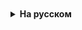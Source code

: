 <details style="padding-top: 18px">
  <summary style="cursor: pointer;"><b>На русском</b></summary>


# Коллекции. List. ArrayList

Для хранения наборов данных в Java предназначены массивы. Однако их не всегда удобно использовать, прежде всего потому, что они имеют фиксированную длину. Эту проблему в Java решают коллекции. Однако суть не только в гибких по размеру наборах объектов, но в и том, что классы коллекций реализуют различные алгоритмы и структуры данных, например, такие как стек, очередь, дерево и ряд других.

Классы коллекций располагаются в пакете `java.util`, поэтому перед применением коллекций следует подключить данный пакет.

Хотя в Java существует множество коллекций, но все они образуют стройную и логичную систему. Во-первых, в основе всех коллекций лежит применение того или иного интерфейса, который определяет базовый функционал. Среди этих интерфейсов можно выделить следующие:

- **Collection**: базовый интерфейс для всех коллекций и других интерфейсов коллекций
- **Queue**: наследует интерфейс Collection и представляет функционал для структур данных в виде очереди
- **Deque**: наследует интерфейс Queue и представляет функционал для двунаправленных очередей
- **List**: наследует интерфейс Collection и представляет функциональность простых списков
- **Set**: также расширяет интерфейс Collection и используется для хранения множеств уникальных объектов
- **Map**: предназначен для созданий структур данных в виде словаря, где каждый элемент имеет определенный ключ и значение. В отличие от других интерфейсов коллекций не наследуется от интерфейса Collection

С помощью применения вышеописанных интерфейсов и абстрактных классов в Java реализуется широкая палитра классов коллекций - списки, множества, очереди, отображения и другие, среди которых можно выделить следующие:

- **ArrayList**: простой список объектов
- **LinkedList**: представляет связанный список
- **ArrayDeque**: класс двунаправленной очереди, в которой мы можем произвести вставку и удаление как в начале коллекции, так и в ее конце
- **HashSet**: набор объектов или хеш-множество, где каждый элемент имеет ключ - уникальный хеш-код
- **TreeSet**: набор отсортированных объектов в виде дерева
- **LinkedHashSet**: связанное хеш-множество
- **PriorityQueue**: очередь приоритетов
- **HashMap**: структура данных в виде словаря, в котором каждый объект имеет уникальный ключ и некоторое значение
- **TreeMap**: структура данных в виде дерева, где каждый элемент имеет уникальный ключ и некоторое значение

### List

Для создания простых списков применяется интерфейс List, который расширяет функциональность интерфейса Collection. Некоторые наиболее часто используемые методы интерфейса List:

```
void add(int index, E obj): добавляет в список по индексу index объект obj

E get(int index): возвращает объект из списка по индексу index

E remove(int index): удаляет объект из списка по индексу index, возвращая при этом удаленный объект

E set(int index, E obj): присваивает значение объекта obj элементу, который находится по индексу index
```

### ArrayList

По умолчанию в Java есть встроенная реализация этого интерфейса - класс ArrayList. Класс ArrayList представляет обобщенную коллекцию, которая наследует свою функциональность от класса AbstractList и применяет интерфейс List. Проще говоря, ArrayList представляет простой список, аналогичный массиву, за тем исключением, что количество элементов в нем не фиксировано.

Внутри ArrayList содержится массив, размер которого определяется величиной capacity (по умолчанию равен 10). При добавлении элементов фактически происходит перераспределение памяти - создание нового массива и копирование в него элементов из старого массива. Изначальное задание емкости ArrayList позволяет снизить подобные перераспределения памяти, тем самым повышая производительность.

Используем класс ArrayList и некоторые его методы в программе:

```
import java.util.ArrayList;

public class Program{

    public static void main(String[] args) {
          
        ArrayList<String> people = new ArrayList<String>();
        // добавим в список ряд элементов
        people.add("Tom");
        people.add("Alice");
        people.add("Kate");
        people.add("Sam");
        people.add(1, "Bob"); // добавляем элемент по индексу 1
          
        System.out.println(people.get(1));// получаем 2-й объект
        people.set(1, "Robert"); // установка нового значения для 2-го объекта
          
        System.out.printf("ArrayList has %d elements \n", people.size());
        for(String person : people){
          
            System.out.println(person);
        }
        // проверяем наличие элемента
        if(people.contains("Tom")){
          
            System.out.println("ArrayList contains Tom");
        }
          
        // удалим несколько объектов
        // удаление конкретного элемента
        people.remove("Robert");
        // удаление по индексу
        people.remove(0);
         
    }

}
```


Здесь объект ArrayList типизируется классом String, поэтому список будет хранить только строки. Поскольку класс ArrayList применяет интерфейс Collection<E>, то мы можем использовать методы данного интерфейса для управления объектами в списке.

Для добавления вызывается метод add. С его помощью мы можем добавлять объект в конец списка: people.add("Tom"). Также мы можем добавить объект на определенное место в списке, например, добавим объект на второе место (то есть по индексу 1, так как нумерация начинается с нуля): people.add(1, "Bob")

Метод size() позволяет узнать количество объектов в коллекции.

Проверку на наличие элемента в коллекции производится с помощью метода contains. А удаление с помощью метода remove. И так же, как и с добавлением, мы можем удалить либо конкретный элемент people.remove("Tom");, либо элемент по индексу people.remove(0); - удаление первого элемента.

Получить определенный элемент по индексу мы можем с помощью метода get(): String person = people.get(1);, а установить элемент по индексу с помощью метода set: people.set(1, "Robert");

С помощью метода toArray() мы можем преобразовать список в массив объектов.

Хотя мы можем свободно добавлять в объект ArrayList дополнительные объекты, в отличие от массива, однако в реальности ArrayList использует для хранения объектов опять же массив. По умолчанию данный массив предназначен для 10 объектов. Если в процессе программы добавляется гораздо больше, то создается новый массив, который может вместить в себя все количество. Подобные перераспределения памяти уменьшают производительность. Поэтому если мы точно знаем, что у нас список не будет содержать больше определенного количества элементов, например, 25, то мы можем сразу же явным образом установить это количество, либо в конструкторе: ArrayList<String> people = new ArrayList<String>(25);, либо с помощью метода ensureCapacity: people.ensureCapacity(25);



</details>
